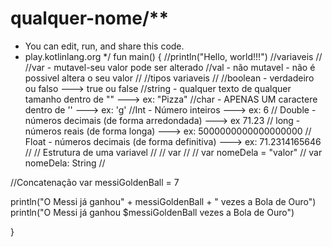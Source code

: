 # qualquer-nome/**
 * You can edit, run, and share this code.
 * play.kotlinlang.org
 */
fun main() {
    //println("Hello, world!!!")
    //variaveis
//
//var - mutavel-seu valor pode ser alterado
//val - não mutavel - não é possivel altera o seu valor
//
//tipos variaveis
//
//boolean - verdadeiro ou falso ---> true ou false
//string - qualquer texto  de qualquer tamanho dentro de "" ---> ex: "Pizza"
//char - APENAS UM caractere dentro de '' ---> ex: 'g'
//Int - Número inteiros ---> ex: 6
// Double - números decimais (de forma arredondada) ---> ex 71.23
// long - números reais (de forma longa) ---> ex: 5000000000000000000
// Float - números decimais (de forma definitiva) ---> ex: 71.2314165646
// 
// Estrutura de uma variavel
// 
// var
// 
// var nomeDela = "valor"
// var nomeDela: String
// 

//Concatenação
var messiGoldenBall = 7

println("O Messi já ganhou" + messiGoldenBall + " vezes a Bola de Ouro")
println("O Messi já ganhou $messiGoldenBall vezes a Bola de Ouro")


   

}
